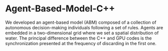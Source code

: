 # Agent-Based-Model-C++

We developed an agent-based model (ABM) composed of a collection of autonomous decision-making individuals following a set of rules. Agents are embedded in a two-dimensional grid where we set a spatial distribution of water. The principal difference between the C++ and GPU codes is the synchronization presented at the frequency of discarding in the first one.
